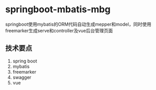# springboot-mbatis-mbg

springboot使用mybatis的ORM代码自动生成mepper和model，同时使用freemarker生成serve和controller及vue后台管理页面

## 技术要点

1. spring boot
2. mybatis
3. freemarker
4. swagger
5. vue